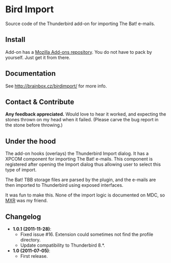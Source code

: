 # Bird Import

Source code of the Thunderbird add-on for importing The Bat! e-mails.

## Install

Add-on has a [Mozilla Add-ons repository](https://addons.mozilla.org/thunderbird/addon/birdimport/). You do not have to pack by yourself. Just get it from there.

## Documentation

See http://brainbox.cz/birdimport/ for more info.

## Contact & Contribute

**Any feedback appreciated.** Would love to hear it worked, and expecting the stones thrown on my head when it failed. (Please carve the bug report in the stone before throwing.)

## Under the hood

The add-on hooks (overlays) the Thunderbird Import dialog. It has a XPCOM component for importing The Bat! e-mails. This component is registered after opening the Import dialog thus allowing user to select this type of import.

The Bat! TBB storage files are parsed by the plugin, and the e-mails are then imported to Thunderbird using exposed interfaces.

It was fun to make this. None of the import logic is documented on MDC, so [MXR](http://mxr.mozilla.org/comm-central/source/mailnews/import/) was my friend.

## Changelog

* **1.0.1 (2011-11-28)**:
	* Fixed issue #16. Extension could sometimes not find the profile directory.
	* Update compatibility to Thunderbird 8.*.
* **1.0 (2011-07-05)**:
	* First release.
